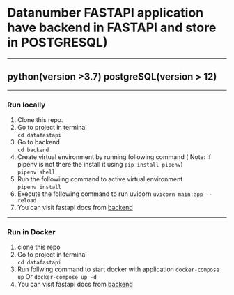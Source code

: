 # Datanumber FASTAPI application have backend in FASTAPI and store in POSTGRESQL)
---
## python(version >3.7) postgreSQL(version > 12)
---
### Run locally
1. Clone this repo.
2. Go to project in terminal   
``` cd datafastapi ```
3. Go to backend   
``` cd backend ```
4. Create virtual environment by running following command ( Note: if pipenv is not there the install it using ```pip install pipenv```)   
``` pipenv shell ```   
5. Run the followiing command to active virtual environment   
``` pipenv install ```
6. Execute the following command to run uvicorn
``` uvicorn main:app --reload ```
7. You can visit fastapi docs from [backend](http://127.0.0.1:8000/docs)  
---
### Run in Docker
1. clone this repo
2. Go to project in terminal   
``` cd datafastapi ```
3. Run follwing command to start docker with application
``` docker-compose up ``` Or ``` docker-compose up -d ```
4. You can visit fastapi docs from [backend](http://127.0.0.1:8000/docs)
